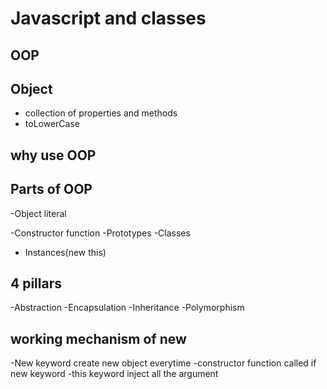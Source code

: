 # Javascript and classes

## OOP

## Object
- collection of properties and methods
- toLowerCase

## why use OOP

## Parts of OOP
-Object literal

-Constructor function
-Prototypes
-Classes
- Instances(new this)


## 4  pillars
-Abstraction
-Encapsulation
-Inheritance
-Polymorphism

## working mechanism of new
-New keyword create new object everytime
-constructor function called if new keyword
-this keyword inject all the argument